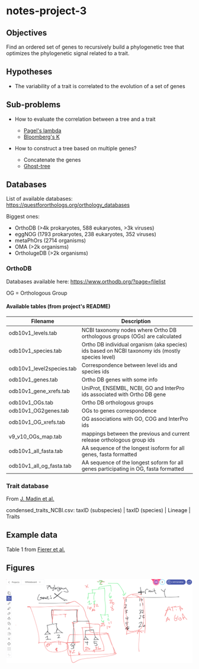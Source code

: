 # notes-project-3

## Objectives

Find an ordered set of genes to recursively build a phylogenetic tree
that optimizes the phylogenetic signal related to a trait.

## Hypotheses
- The variability of a trait is correlated to the evolution of a set
  of genes

## Sub-problems

- How to evaluate the correlation between a tree and a trait

	- [Pagel's lambda](https://www.nature.com/articles/44766)
	- [Bloomberg's K](https://pubmed.ncbi.nlm.nih.gov/12778543/)

- How to construct a tree based on multiple genes?

	- Concatenate the genes
	- [Ghost-tree](https://link.springer.com/article/10.1186/s40168-016-0153-6)
	

## Databases

List of available databases:
https://questfororthologs.org/orthology_databases

Biggest ones:
- OrthoDB (>4k prokaryotes, 588 eukaryotes, >3k viruses)
- eggNOG (1793 prokaryotes, 238 eukaryotes, 352 viruses)
- metaPhOrs (2714 organisms)
- OMA (>2k organisms)
- OrtholugeDB (>2k organisms)

### OrthoDB 

Databases available here: https://www.orthodb.org/?page=filelist

OG = Orthologous Group 

#### Available tables (from project's README)

| Filename                  | Description                                                                                      |
|---------------------------|--------------------------------------------------------------------------------------------------|
| odb10v1_levels.tab        | NCBI taxonomy nodes where Ortho DB orthologous groups (OGs) are calculated                       |
| odb10v1_species.tab       | Ortho DB individual organism (aka species) ids based on NCBI taxonomy ids (mostly species level) |
| odb10v1_level2species.tab | Correspondence between level ids and species ids                                                 |
| odb10v1_genes.tab         | Ortho DB genes with some info                                                                    |
| odb10v1_gene_xrefs.tab    | UniProt, ENSEMBL, NCBI, GO and InterPro ids associated with Ortho DB gene                        |
| odb10v1_OGs.tab           | Ortho DB orthologous groups                                                                      |
| odb10v1_OG2genes.tab      | OGs to genes correspondence                                                                      |
| odb10v1_OG_xrefs.tab      | OG associations with GO, COG and InterPro ids                                                    |
| v9_v10_OGs_map.tab        | mappings between the previous and current release orthologous group ids                          |
| odb10v1_all_fasta.tab     | AA sequence of the longest isoform for all genes, fasta formatted                                |
| odb10v1_all_og_fasta.tab  | AA sequence of the longest soform for all genes participating in OG, fasta formatted             |

### Trait database

From [J. Madin et
al.](https://www.nature.com/articles/s41597-020-0497-4#Sec7)

condensed_traits_NCBI.csv: taxID (subspecies) | taxID (species) | Lineage | Traits

## Example data

Table 1 from [Fierer et al.](https://www.frontiersin.org/articles/10.3389/fmicb.2014.00614/full)

## Figures
<img src="img/screenshot-meeting-w-mahdi.png" width="800"/>
